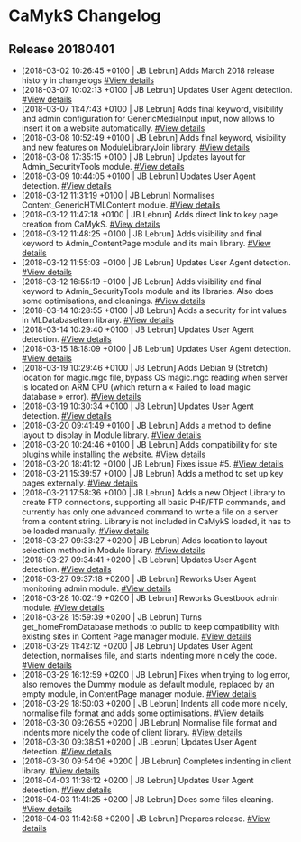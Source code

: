# CaMykS Changelog
## Release 20180401

* [2018-03-02 10:26:45 +0100 | JB Lebrun] Adds March 2018 release history in changelogs [#View details](https://github.com/Dj1b/CaMykS/commit/0db59285ec96ac59d9c63e723b73c4dbd6d82345)
* [2018-03-07 10:02:13 +0100 | JB Lebrun] Updates User Agent detection. [#View details](https://github.com/Dj1b/CaMykS/commit/941308d61721c5fd1aee38a4b4eabb4da2ec0445)
* [2018-03-07 11:47:43 +0100 | JB Lebrun] Adds final keyword, visibility and admin configuration for GenericMediaInput input, now allows to insert it on a website automatically. [#View details](https://github.com/Dj1b/CaMykS/commit/99802ab28532ff43c386e0789caccd93ff32c325)
* [2018-03-08 10:52:49 +0100 | JB Lebrun] Adds final keyword, visibility and new features on ModuleLibraryJoin library. [#View details](https://github.com/Dj1b/CaMykS/commit/53f654be26d74afb3785626d9d9fe5f14da00662)
* [2018-03-08 17:35:15 +0100 | JB Lebrun] Updates layout for Admin_SecurityTools module. [#View details](https://github.com/Dj1b/CaMykS/commit/1c03e4f4f89ef318e858474225dabcc0b259ba70)
* [2018-03-09 10:44:05 +0100 | JB Lebrun] Updates User Agent detection. [#View details](https://github.com/Dj1b/CaMykS/commit/7d35a2c556790109cc543634d7c67a94617c3c37)
* [2018-03-12 11:31:19 +0100 | JB Lebrun] Normalises Content_GenericHTMLContent module. [#View details](https://github.com/Dj1b/CaMykS/commit/73e149536ccf8936c81915e796a27f0af59edbdd)
* [2018-03-12 11:47:18 +0100 | JB Lebrun] Adds direct link to key page creation from CaMykS. [#View details](https://github.com/Dj1b/CaMykS/commit/8bafb52d4aee97bdd5d32ac96d639704d4a4b300)
* [2018-03-12 11:48:25 +0100 | JB Lebrun] Adds visibility and final keyword to Admin_ContentPage module and its main library. [#View details](https://github.com/Dj1b/CaMykS/commit/146fc03532315bb4050c8c7e325ab5fc1c3e5d4d)
* [2018-03-12 11:55:03 +0100 | JB Lebrun] Updates User Agent detection. [#View details](https://github.com/Dj1b/CaMykS/commit/71bf3d63016750b557c0b2c3c3bef3d533398972)
* [2018-03-12 16:55:19 +0100 | JB Lebrun] Adds visibility and final keyword to Admin_SecurityTools module and its libraries. Also does some optimisations, and cleanings. [#View details](https://github.com/Dj1b/CaMykS/commit/ff38573a3c379674c8cbcee843330d257a1c477d)
* [2018-03-14 10:28:55 +0100 | JB Lebrun] Adds a security for int values in MLDatabaseItem library. [#View details](https://github.com/Dj1b/CaMykS/commit/549b590d5323cd7138b2bb5657664a9b2d8b917a)
* [2018-03-14 10:29:40 +0100 | JB Lebrun] Updates User Agent detection. [#View details](https://github.com/Dj1b/CaMykS/commit/520fc9e976b0d662bff659670fc81ec0c8e57d1f)
* [2018-03-15 18:18:09 +0100 | JB Lebrun] Updates User Agent detection. [#View details](https://github.com/Dj1b/CaMykS/commit/a1547456fa425d408b8d387d7dc9801abc5a16a2)
* [2018-03-19 10:29:46 +0100 | JB Lebrun] Adds Debian 9 (Stretch) location for magic.mgc file, bypass OS magic.mgc reading when server is located on ARM CPU (which return a « Failed to load magic database » error). [#View details](https://github.com/Dj1b/CaMykS/commit/74e9698e010d5765b7a1be352b96583ec294db04)
* [2018-03-19 10:30:34 +0100 | JB Lebrun] Updates User Agent detection. [#View details](https://github.com/Dj1b/CaMykS/commit/4cbd34a3a7adad190bdd77b557153b28600fe362)
* [2018-03-20 09:41:49 +0100 | JB Lebrun] Adds a method to define layout to display in Module library. [#View details](https://github.com/Dj1b/CaMykS/commit/de703f3cb7773bd3b167bde026adc405c2c94b0d)
* [2018-03-20 10:24:46 +0100 | JB Lebrun] Adds compatibility for site plugins while installing the website. [#View details](https://github.com/Dj1b/CaMykS/commit/388de62b5b2e05f5e5b0d5fb4b3663ab9fa2ec8f)
* [2018-03-20 18:41:12 +0100 | JB Lebrun] Fixes issue #5. [#View details](https://github.com/Dj1b/CaMykS/commit/31c78e80d89c4310048b5aba8c596801efeb9c46)
* [2018-03-21 15:39:57 +0100 | JB Lebrun] Adds a method to set up key pages externally. [#View details](https://github.com/Dj1b/CaMykS/commit/5b28159eae571c99936d4a43bb4e225de1c504a3)
* [2018-03-21 17:58:36 +0100 | JB Lebrun] Adds a new Object Library to create FTP connections, supporting all basic PHP/FTP commands, and currently has only one advanced command to write a file on a server from a content string. Library is not included in CaMykS loaded, it has to be loaded manually. [#View details](https://github.com/Dj1b/CaMykS/commit/f554dfe0cd9de7e0e8163ccc5c0c2b116ff0a678)
* [2018-03-27 09:33:27 +0200 | JB Lebrun] Adds location to layout selection method in Module library. [#View details](https://github.com/Dj1b/CaMykS/commit/886de601c877033d203420a61920c296cd5605e1)
* [2018-03-27 09:34:41 +0200 | JB Lebrun] Updates User Agent detection. [#View details](https://github.com/Dj1b/CaMykS/commit/1186d20213cee4d94713796197ec73ec88258ec0)
* [2018-03-27 09:37:18 +0200 | JB Lebrun] Reworks User Agent monitoring admin module. [#View details](https://github.com/Dj1b/CaMykS/commit/5673fff1d98998fad0c8f38e53347f972dff0953)
* [2018-03-28 10:02:19 +0200 | JB Lebrun] Reworks Guestbook admin module. [#View details](https://github.com/Dj1b/CaMykS/commit/30ff40199ee58015b38ffc87aeb84ea814fad4cc)
* [2018-03-28 15:59:39 +0200 | JB Lebrun] Turns get_homeFromDatabase methods to public to keep compatibility with existing sites in Content Page manager module. [#View details](https://github.com/Dj1b/CaMykS/commit/fff8dc10b8bc90cb4e6f7ddad0fcd7a65931159b)
* [2018-03-29 11:42:12 +0200 | JB Lebrun] Updates User Agent detection, normalises file, and starts indenting more nicely the code. [#View details](https://github.com/Dj1b/CaMykS/commit/53a0d03fc9f537d36140b1ab21f40b19821fc4ea)
* [2018-03-29 16:12:59 +0200 | JB Lebrun] Fixes when trying to log error, also removes the Dummy module as default module, replaced by an empty module, in ContentPage manager module. [#View details](https://github.com/Dj1b/CaMykS/commit/c9f48fe754a47b3f5536bf6848a7b2e2baadc012)
* [2018-03-29 18:50:03 +0200 | JB Lebrun] Indents all code more nicely, normalise file format and adds some optimisations. [#View details](https://github.com/Dj1b/CaMykS/commit/1e8a99a7ad8571c6e316248e42e7d450a828051a)
* [2018-03-30 09:26:55 +0200 | JB Lebrun] Normalise file format and indents more nicely the code of client library. [#View details](https://github.com/Dj1b/CaMykS/commit/2044a7b0d0b771c881f6db944c80dd429acbff03)
* [2018-03-30 09:38:51 +0200 | JB Lebrun] Updates User Agent detection. [#View details](https://github.com/Dj1b/CaMykS/commit/686e80949c2063bf649d090c96fb13ead02997c0)
* [2018-03-30 09:54:06 +0200 | JB Lebrun] Completes indenting in client library. [#View details](https://github.com/Dj1b/CaMykS/commit/ecfbd824192167510cc0c97df3ebd563f37b52e2)
* [2018-04-03 11:36:12 +0200 | JB Lebrun] Updates User Agent detection. [#View details](https://github.com/Dj1b/CaMykS/commit/9bf48bec8edd8723c6edf35f2fc2d17a9f8cc3c8)
* [2018-04-03 11:41:25 +0200 | JB Lebrun] Does some files cleaning. [#View details](https://github.com/Dj1b/CaMykS/commit/6311534e47c322e60be7b7bbef6e392c4c7e664d)
* [2018-04-03 11:42:58 +0200 | JB Lebrun] Prepares release. [#View details](https://github.com/Dj1b/CaMykS/commit/0093eb4532113fdd66fd7d080efcd2c114348c83)
